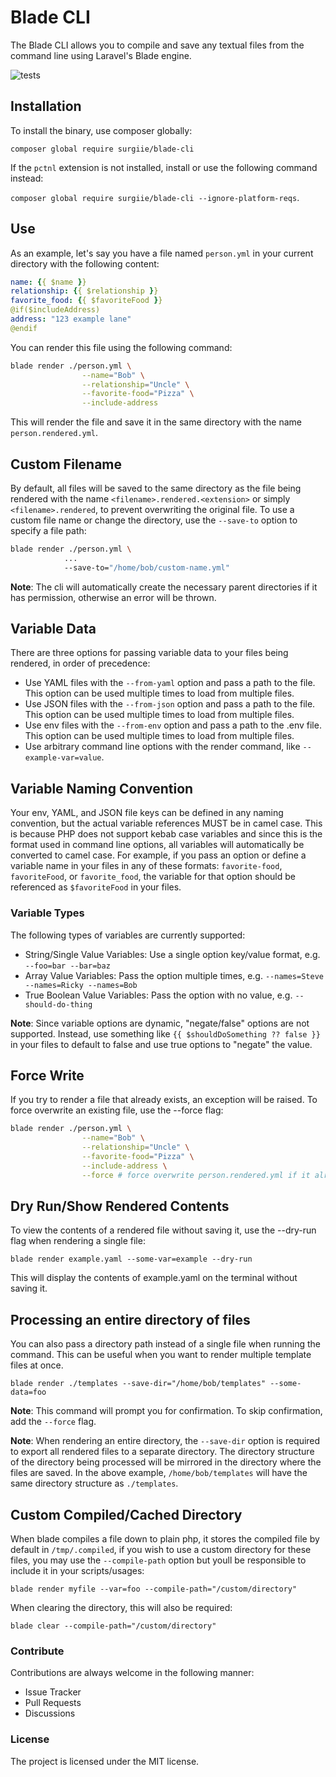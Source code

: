 # Blade CLI
The Blade CLI allows you to compile and save any textual files from the command line using Laravel's Blade engine.

![tests](https://github.com/surgiie/blade-cli/actions/workflows/tests.yml/badge.svg)

## Installation
To install the binary, use composer globally:

`composer global require surgiie/blade-cli`

If the `pctnl` extension is not installed, install or use the following command instead:

`composer global require surgiie/blade-cli --ignore-platform-reqs`.

## Use
As an example, let's say you have a file named `person.yml` in your current directory with the following content:

```yaml
name: {{ $name }}
relationship: {{ $relationship }}
favorite_food: {{ $favoriteFood }}
@if($includeAddress)
address: "123 example lane"
@endif
```
You can render this file using the following command:

```bash
blade render ./person.yml \
                --name="Bob" \
                --relationship="Uncle" \
                --favorite-food="Pizza" \
                --include-address

```
This will render the file and save it in the same directory with the name `person.rendered.yml`.


## Custom Filename
By default, all files will be saved to the same directory as the file being rendered with the name `<filename>.rendered.<extension>` or simply `<filename>.rendered`, to prevent overwriting the original file. To use a custom file name or change the directory, use the `--save-to` option to specify a file path:

```bash
blade render ./person.yml \
            ...
            --save-to="/home/bob/custom-name.yml"
```
**Note**: The cli will automatically create the necessary parent directories if it has permission, otherwise an error will be thrown.

## Variable Data
There are three options for passing variable data to your files being rendered, in order of precedence:

- Use YAML files with the `--from-yaml` option and pass a path to the file. This option can be used multiple times to load from multiple files.
- Use JSON files with the `--from-json` option and pass a path to the file. This option can be used multiple times to load from multiple files.
- Use env files with the `--from-env` option and pass a path to the .env file. This option can be used multiple times to load from multiple files.
- Use arbitrary command line options with the render command, like `--example-var=value`.


## Variable Naming Convention

Your env, YAML, and JSON file keys can be defined in any naming convention, but the actual variable references MUST be in camel case. This is because PHP does not support kebab case variables and since this is the format used in command line options, all variables will automatically be converted to camel case. For example, if you pass an option or define a variable name in your files in any of these formats: `favorite-food`, `favoriteFood`, or `favorite_food`, the variable for that option should be referenced as `$favoriteFood` in your files.

### Variable Types
The following types of variables are currently supported:

- String/Single Value Variables: Use a single option key/value format, e.g. `--foo=bar --bar=baz`
- Array Value Variables: Pass the option multiple times, e.g. `--names=Steve --names=Ricky --names=Bob`
- True Boolean Value Variables: Pass the option with no value, e.g. `--should-do-thing`

**Note**: Since variable options are dynamic, "negate/false" options are not supported. Instead, use something like `{{ $shouldDoSomething ?? false }}` in your files to default to false and use true options to "negate" the value.

## Force Write
If you try to render a file that already exists, an exception will be raised. To force overwrite an existing file, use the --force flag:

```bash
blade render ./person.yml \
                --name="Bob" \
                --relationship="Uncle" \
                --favorite-food="Pizza" \
                --include-address \
                --force # force overwrite person.rendered.yml if it already exists.
```
## Dry Run/Show Rendered Contents
To view the contents of a rendered file without saving it, use the --dry-run flag when rendering a single file:

`blade render example.yaml --some-var=example --dry-run`

This will display the contents of example.yaml on the terminal without saving it.

## Processing an entire directory of files
You can also pass a directory path instead of a single file when running the command. This can be useful when you want to render multiple template files at once.

`blade render ./templates --save-dir="/home/bob/templates" --some-data=foo`

**Note**: This command will prompt you for confirmation. To skip confirmation, add the `--force` flag.

**Note**: When rendering an entire directory, the `--save-dir` option is required to export all rendered files to a separate directory. The directory structure of the directory being processed will be mirrored in the directory where the files are saved. In the above example, `/home/bob/templates` will have the same directory structure as `./templates`.


## Custom Compiled/Cached Directory

When blade compiles a file down to plain php, it stores the compiled file by default in `/tmp/.compiled`, if you wish to use a custom directory for these files, you may use the `--compile-path` option but youll be responsible to include it in your scripts/usages:

`blade render myfile --var=foo --compile-path="/custom/directory"`

When clearing the directory, this will also be required:

`blade clear --compile-path="/custom/directory"`


### Contribute

Contributions are always welcome in the following manner:

-   Issue Tracker
-   Pull Requests
-   Discussions

### License

The project is licensed under the MIT license.
